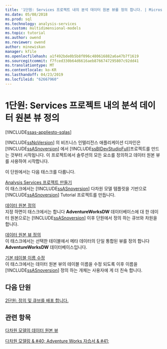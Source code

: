 ```yaml
---
title: '1단원: Services 프로젝트 내의 분석 데이터 원본 뷰를 정의 합니다. | Microsoft Docs'
ms.date: 05/08/2018
ms.prod: sql
ms.technology: analysis-services
ms.custom: multidimensional-models
ms.topic: tutorial
ms.author: owend
ms.reviewer: owend
author: minewiskan
manager: kfile
ms.openlocfilehash: a1f492bde0b5b8f096c480616882a6a47b7f1619
ms.sourcegitcommit: f7fced330b64d6616aeb8766747295807c92dd41
ms.translationtype: MT
ms.contentlocale: ko-KR
ms.lasthandoff: 04/23/2019
ms.locfileid: "62667960"
---
```

# <a name="lesson-1-defining-a-data-source-view-within-an-analysis-services-project"></a>1단원: Services 프로젝트 내의 분석 데이터 원본 뷰 정의
[!INCLUDE[ssas-appliesto-sqlas](../includes/ssas-appliesto-sqlas.md)]

[!INCLUDE[ssNoVersion](../includes/ssnoversion-md.md)] 의 비즈니스 인텔리전스 애플리케이션 디자인은 [!INCLUDE[ssASnoversion](../includes/ssasnoversion-md.md)] 에서 [!INCLUDE[ssBIDevStudioFull](../includes/ssbidevstudiofull-md.md)]프로젝트를 만드는 것부터 시작됩니다. 이 프로젝트에서 솔루션의 모든 요소를 정의하고 데이터 원본 뷰를 사용하여 시작합니다.  
  
이 단원에서는 다음 태스크를 다룹니다.  
  
[Analysis Services 프로젝트 만들기](../analysis-services/lesson-1-1-creating-an-analysis-services-project.md)  
이 태스크에서는 [!INCLUDE[ssASnoversion](../includes/ssasnoversion-md.md)] 다차원 모델 템플릿을 기반으로 [!INCLUDE[ssASnoversion](../includes/ssasnoversion-md.md)] Tutorial 프로젝트를 만듭니다.  
  
[데이터 원본 정의](../analysis-services/lesson-1-2-defining-a-data-source.md)  
지정 하면이 태스크에서는 합니다 **AdventureWorksDW** 데이터베이스에 대 한 데이터 원본으로는 [!INCLUDE[ssASnoversion](../includes/ssasnoversion-md.md)] 이후 단원에서 정의 하는 큐브와 차원을 합니다.  
  
[데이터 원본 뷰 정의](../analysis-services/lesson-1-3-defining-a-data-source-view.md)  
이 태스크에서는 선택한 테이블에서 메타 데이터의 단일 통합된 뷰를 정의 합니다 **AdventureWorksDW** 데이터베이스입니다.  
  
[기본 테이블 이름 수정](../analysis-services/lesson-1-4-modifying-default-table-names.md)  
이 태스크에서는 데이터 원본 뷰의 테이블 이름을 수정 되도록 이후 이름을 [!INCLUDE[ssASnoversion](../includes/ssasnoversion-md.md)] 정의 하는 개체는 사용자에 게 더 친숙 합니다.  
  
  
## <a name="next-lesson"></a>다음 단원  
[2단원: 정의 및 큐브를 배포 합니다.](../analysis-services/lesson-2-defining-and-deploying-a-cube.md)  
  
## <a name="see-also"></a>관련 항목  
[다차원 모델의 데이터 원본 뷰](../analysis-services/multidimensional-models/data-source-views-in-multidimensional-models.md)   

[다차원 모델링 & #40; Adventure Works 자습서 & #41;](../analysis-services/multidimensional-modeling-adventure-works-tutorial.md)   
  
